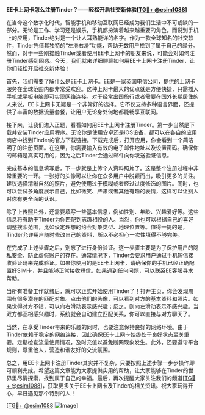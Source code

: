**EE卡上网卡怎么注册Tinder？——轻松开启社交新体验[[TG💪+ @esim1088](https://t.me/s/esim1088)]**

在当今这个数字化时代，智能手机和移动互联网已经成为我们生活中不可或缺的一部分。无论是工作、学习还是娱乐，手机都扮演着越来越重要的角色。而说到手机上的应用，Tinder绝对是一个让人耳熟能详的名字。作为一款全球知名的社交软件，Tinder凭借其独特的“左滑右滑”功能，帮助无数用户找到了属于自己的缘分。然而，对于一些刚接触Tinder或者使用EE卡上网卡的朋友来说，可能会对如何注册Tinder感到困惑。今天，我们就来详细聊聊如何用EE卡上网卡注册Tinder，让你们轻松开启社交新体验！

首先，我们需要了解什么是EE卡上网卡。EE是一家英国电信公司，提供的上网卡服务在全球范围内都非常受欢迎。这种上网卡最大的优点就是方便快捷，只需插入手机或平板电脑即可实现网络连接。对于经常出国旅行或者需要在国外长期居住的人来说，EE卡上网卡无疑是一个非常好的选择。它不仅支持多种语言界面，还提供了丰富的数据流量套餐，让用户无论身处何地都能畅享互联网。

接下来，让我们进入正题，看看如何用EE卡上网卡注册Tinder。第一步当然是下载并安装Tinder应用程序。无论你是使用安卓还是iOS设备，都可以在各自的应用商店中找到Tinder的官方下载链接。下载完成后，打开应用，你会看到一个简洁明了的注册页面。在这里，你需要输入有效的电子邮件地址以及设置密码。确保你的邮箱是真实可用的，因为之后Tinder会通过邮件向你发送验证信息。

完成基本的信息填写后，下一步就是上传个人资料照片了。这是整个注册过程中非常重要的一环。一张好的头像可以让你在众多用户中脱颖而出，吸引更多的关注。建议选择清晰自然的照片，避免使用过于模糊或者经过过度修饰的图片。同时，也可以尝试多角度展示自己，比如微笑、严肃或者其他有趣的表情，这样可以让别人对你有更全面的认识。

除了上传照片外，还需要填写一些基本信息，例如性别、年龄、兴趣爱好等。这些信息将有助于Tinder为你匹配到志趣相投的人。当然，你也可以根据自己的喜好调整搜索范围，比如设定理想的约会对象类型、地理位置等。值得一提的是，Tinder允许用户随时修改自己的资料，所以不必担心一次性填得不够完美。

在完成了上述步骤之后，别忘了进行身份验证。这一步骤主要是为了保护用户的隐私安全，防止虚假账户的存在。通常情况下，Tinder会要求用户通过手机短信接收验证码来完成验证。如果你使用的是EE卡上网卡，请确保你的手机已经正确配置好SIM卡，并且能够正常接收短信。如果遇到任何问题，可以联系EE客服寻求帮助。

当所有准备工作就绪后，就可以正式开始使用Tinder了！打开主页，你会发现周围有很多潜在的匹配对象。点击他们的头像，可以看到对方的基本资料和照片。如果觉得对方不错，可以向右滑动表示感兴趣；反之，则向左滑动表示不感兴趣。当双方都互相感兴趣时，系统就会自动建立匹配关系，你可以直接与对方聊天了。

当然，在享受Tinder带来的乐趣的同时，也要注意保持良好的网络环境。由于Tinder依赖于稳定的网络连接，因此确保EE卡上网卡始终处于良好状态至关重要。定期检查流量使用情况，及时充值以避免断网现象发生。此外，还要遵守平台规则，尊重他人，营造和谐友好的交流氛围。

总之，用EE卡上网卡注册Tinder其实并不复杂，只要按照上述步骤一步步操作即可顺利完成。希望这篇文章能为大家提供实用的帮助，让大家能够在Tinder的世界里尽情探索，找到属于自己的幸福。最后，再次提醒大家关注我们的频道[[TG💪+ @esim1088](https://t.me/s/esim1088)]，获取更多关于EE卡上网卡及Tinder的相关资讯。祝大家玩得开心，早日遇见那个特别的人！

[[TG💪+ @esim1088](https://t.me/s/esim1088) ![Image](https://i.postimg.cc/4NQfJmqS/Snipaste-2025-05-13-00-14-12.png)]